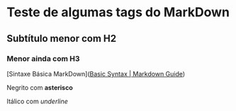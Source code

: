 # Teste de algumas tags do MarkDown

## Subtítulo menor com H2

### Menor ainda com H3

[Sintaxe Básica MarkDown]([Basic Syntax | Markdown Guide](https://www.markdownguide.org/basic-syntax/))

Negrito com **asterisco**

Itálico com _underline_


